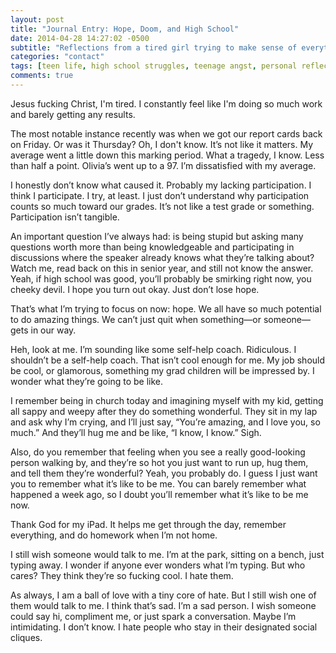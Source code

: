 ```yaml
---
layout: post
title: "Journal Entry: Hope, Doom, and High School"
date: 2014-04-28 14:27:02 -0500
subtitle: "Reflections from a tired girl trying to make sense of everything"
categories: "contact"
tags: [teen life, high school struggles, teenage angst, personal reflection, journaling, self-discovery, hope and motivation, school stress, social anxiety, adolescent thoughts, emotional writing, introspection, teenage identity, friendship, participation struggles]
comments: true
---
```

Jesus fucking Christ, I'm tired. I constantly feel like I'm doing so much work and barely getting any results.<!-- more -->

The most notable instance recently was when we got our report cards back on Friday. Or was it Thursday? Oh, I don't know. It’s not like it matters. My average went a little down this marking period. What a tragedy, I know. Less than half a point. Olivia’s went up to a 97. I’m dissatisfied with my average.

I honestly don’t know what caused it. Probably my lacking participation. I think I participate. I try, at least. I just don’t understand why participation counts so much toward our grades. It’s not like a test grade or something. Participation isn’t tangible.

An important question I’ve always had: is being stupid but asking many questions worth more than being knowledgeable and participating in discussions where the speaker already knows what they’re talking about? Watch me, read back on this in senior year, and still not know the answer. Yeah, if high school was good, you’ll probably be smirking right now, you cheeky devil. I hope you turn out okay. Just don’t lose hope.

That’s what I’m trying to focus on now: hope. We all have so much potential to do amazing things. We can’t just quit when something—or someone—gets in our way.

Heh, look at me. I’m sounding like some self-help coach. Ridiculous. I shouldn’t be a self-help coach. That isn’t cool enough for me. My job should be cool, or glamorous, something my grad children will be impressed by. I wonder what they’re going to be like.

I remember being in church today and imagining myself with my kid, getting all sappy and weepy after they do something wonderful. They sit in my lap and ask why I’m crying, and I’ll just say, “You’re amazing, and I love you, so much.” And they’ll hug me and be like, “I know, I know.” Sigh.

Also, do you remember that feeling when you see a really good-looking person walking by, and they’re so hot you just want to run up, hug them, and tell them they’re wonderful? Yeah, you probably do. I guess I just want you to remember what it’s like to be me. You can barely remember what happened a week ago, so I doubt you’ll remember what it’s like to be me now.

Thank God for my iPad. It helps me get through the day, remember everything, and do homework when I’m not home.

I still wish someone would talk to me. I’m at the park, sitting on a bench, just typing away. I wonder if anyone ever wonders what I’m typing. But who cares? They think they’re so fucking cool. I hate them.

As always, I am a ball of love with a tiny core of hate. But I still wish one of them would talk to me. I think that’s sad. I’m a sad person. I wish someone could say hi, compliment me, or just spark a conversation. Maybe I’m intimidating. I don’t know. I hate people who stay in their designated social cliques.
